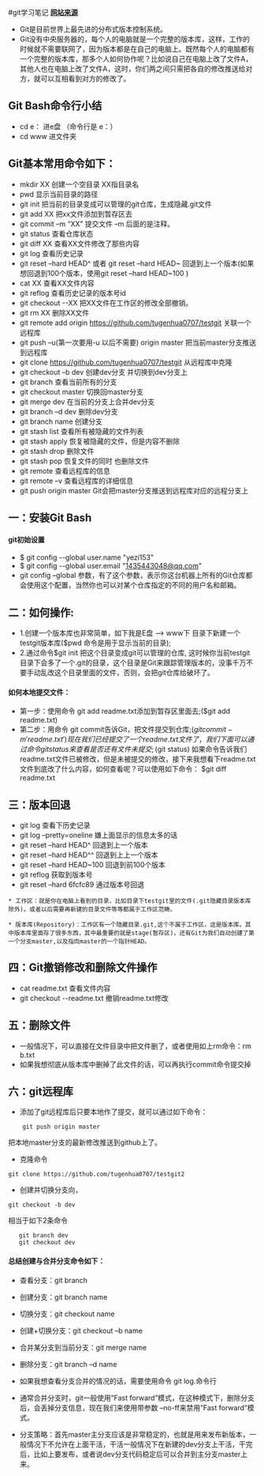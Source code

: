 #git学习笔记
**[网站来源](http://blog.jobbole.com/78960/)**

* Git是目前世界上最先进的分布式版本控制系统。
* Git没有中央服务器的，每个人的电脑就是一个完整的版本库，这样，工作的时候就不需要联网了，因为版本都是在自己的电脑上。既然每个人的电脑都有一个完整的版本库，那多个人如何协作呢？比如说自己在电脑上改了文件A，其他人也在电脑上改了文件A，这时，你们两之间只需把各自的修改推送给对方，就可以互相看到对方的修改了。

## Git Bash命令行小结
* cd e：     进e盘 （命令行是 e：）  
* cd www     进文件夹

## Git基本常用命令如下：
* mkdir XX               创建一个空目录 XX指目录名
* pwd                    显示当前目录的路径
* git init               把当前的目录变成可以管理的git仓库，生成隐藏.git文件
* git add XX             把xx文件添加到暂存区去
* git commit –m “XX”     提交文件 –m 后面的是注释。
* git status             查看仓库状态
* git diff  XX           查看XX文件修改了那些内容
* git log                查看历史记录
* git reset –hard HEAD^ 或者 git reset  –hard HEAD~ 回退到上一个版本(如果想回退到100个版本，使用git reset –hard HEAD~100 )
* cat XX                 查看XX文件内容
* git reflog             查看历史记录的版本号id
* git checkout  --XX     把XX文件在工作区的修改全部撤销。
* git rm XX              删除XX文件
* git remote add origin https://github.com/tugenhua0707/testgit   关联一个远程库
* git push –u(第一次要用-u 以后不需要) origin master              把当前master分支推送到远程库
* git clone https://github.com/tugenhua0707/testgit               从远程库中克隆
* git checkout –b dev     	创建dev分支 并切换到dev分支上
* git branch       			查看当前所有的分支
* git checkout master 		切换回master分支
* git merge dev    			在当前的分支上合并dev分支
* git branch –d dev 		删除dev分支
* git branch name  			创建分支
* git stash list 			查看所有被隐藏的文件列表
* git stash apply 			恢复被隐藏的文件，但是内容不删除
* git stash drop 			删除文件
* git stash pop 			恢复文件的同时 也删除文件
* git remote 				查看远程库的信息
* git remote –v 			查看远程库的详细信息
* git push origin master  	Git会把master分支推送到远程库对应的远程分支上

## 一：安装Git Bash

#### git初始设置
* $ git config --global user.name "yezi153"
* $ git config --global user.email "1435443048@qq.com"
* git config  –global 参数，有了这个参数，表示你这台机器上所有的Git仓库都会使用这个配置，当然你也可以对某个仓库指定的不同的用户名和邮箱。


## 二：如何操作:
* 1.创建一个版本库也非常简单，如下我是E盘 –> www下 目录下新建一个testgit版本库($pwd 命令是用于显示当前的目录);
* 2.通过命令$git init 把这个目录变成git可以管理的仓库,  这时候你当前testgit目录下会多了一个.git的目录，这个目录是Git来跟踪管理版本的，没事千万不要手动乱改这个目录里面的文件，否则，会把git仓库给破坏了。

#### 如何本地提交文件：
* 第一步：使用命令 git add readme.txt添加到暂存区里面去;($git add readme.txt)
* 第二步：用命令 git commit告诉Git，把文件提交到仓库;($git commit -m 'readme.txt')
现在我们已经提交了一个readme.txt文件了，我们下面可以通过命令git status来查看是否还有文件未提交;($git status)
如果命令告诉我们 readme.txt文件已被修改，但是未被提交的修改，接下来我想看下readme.txt文件到底改了什么内容，如何查看呢？可以使用如下命令：
$git diff readme.txt

## 三：版本回退

* git log                     查看下历史记录
* git log –pretty=oneline     嫌上面显示的信息太多的话
* git reset  –hard HEAD^      回退到上一个版本
* git reset  –hard HEAD^^     回退到上上一个版本
* git reset  –hard HEAD~100   回退到前100个版本
* git reflog                  获取到版本号
* git reset  –hard 6fcfc89    通过版本号回退

```
* 工作区：就是你在电脑上看到的目录，比如目录下testgit里的文件(.git隐藏目录版本库除外)。或者以后需要再新建的目录文件等等都属于工作区范畴。

* 版本库(Repository)：工作区有一个隐藏目录.git,这个不属于工作区，这是版本库。其中版本库里面存了很多东西，其中最重要的就是stage(暂存区)，还有Git为我们自动创建了第一个分支master,以及指向master的一个指针HEAD。
```

## 四：Git撤销修改和删除文件操作
* cat readme.txt   查看文件内容
* git checkout --readme.txt   撤销readme.txt修改

## 五：删除文件
* 一般情况下，可以直接在文件目录中把文件删了，或者使用如上rm命令：rm b.txt 
* 如果我想彻底从版本库中删掉了此文件的话，可以再执行commit命令提交掉


## 六：git远程库

* 添加了git远程库后只要本地作了提交，就可以通过如下命令：
```
	git push origin master

```
把本地master分支的最新修改推送到github上了。

* 克隆命令  
```
git clone https://github.com/tugenhua0707/testgit2
```
* 创建并切换分支向，
 ```
 git checkout -b dev  

 ```
 相当于如下2条命令
 ```
 	git branch dev         
	git checkout dev
 ```

#### 总结创建与合并分支命令如下：
* 查看分支：git branch
* 创建分支：git branch name
* 切换分支：git checkout name
* 创建+切换分支：git checkout –b name
* 合并某分支到当前分支：git merge name
* 删除分支：git branch –d name
* 如果我想查看分支合并的情况的话，需要使用命令 git log.命令行

* 通常合并分支时，git一般使用”Fast forward”模式，在这种模式下，删除分支后，会丢掉分支信息，现在我们来使用带参数 –no-ff来禁用”Fast forward”模式。

* 分支策略：首先master主分支应该是非常稳定的，也就是用来发布新版本，一般情况下不允许在上面干活，干活一般情况下在新建的dev分支上干活，干完后，比如上要发布，或者说dev分支代码稳定后可以合并到主分支master上来。